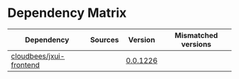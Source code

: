 # Dependency Matrix

Dependency | Sources | Version | Mismatched versions
---------- | ------- | ------- | -------------------
[cloudbees/jxui-frontend](https://github.com/cloudbees/jxui-frontend) |  | [0.0.1226](https://github.com/cloudbees/jxui-frontend/releases/tag/v0.0.1226) | 
